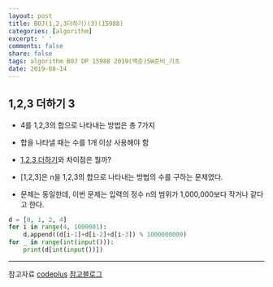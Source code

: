 ```yaml
---
layout: post
title: BOJ(1,2,3더하기)(3)(15988)
categories: [algorithm]
excerpt: ' '
comments: false
share: false
tags: algorithm BOJ DP 15988 2019(백준)SW준비_기초
date: 2019-08-14
---
```


## 1,2,3 더하기 3

- 4를 1,2,3의 합으로 나타내는 방법은 총 7가지
- 합을 나타낼 때는 수를 1개 이상 사용해야 함

- [1,2,3 더하기](https://www.acmicpc.net/problem/9095)와 차이점은 뭘까?
- [1,2,3]은 n을 1,2,3의 합으로 나타내는 방법의 수를 구하는 문제였다.
- 문제는 동일한데, 이번 문제는 입력의 정수 n의 범위가 1,000,000보다 작거나 같다고 한다.

```python
d = [0, 1, 2, 4]
for i in range(4, 1000001):
    d.append((d[i-1]+d[i-2]+d[i-3]) % 1000000009)
for _ in range(int(input())):
    print(d[int(input())])
```

---

참고자료
[codeplus](https://code.plus/course/32)
[참고블로그](https://m.blog.naver.com/PostView.nhn?blogId=occidere&logNo=220786663135&proxyReferer=https%3A%2F%2Fwww.google.com%2F)
